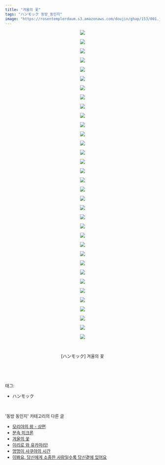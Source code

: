 ```yaml
---
title: "겨울의 꽃"
tags: "ハンモック 동방_동인지"
image: "https://rosentemplerdaum.s3.amazonaws.com/doujin/ghap/153/001.jpg"
---
```

<div class="article">
<p style="text-align: center; clear: none; float: none;"><img src="{{ site.imgserver10 }}/ghap/153/001.jpg"/></p>
<p style="text-align: center; clear: none; float: none;"><img src="{{ site.imgserver10 }}/ghap/153/002.jpg"/></p>
<p style="text-align: center; clear: none; float: none;"><img src="{{ site.imgserver10 }}/ghap/153/003.jpg"/></p>
<p style="text-align: center; clear: none; float: none;"><img src="{{ site.imgserver10 }}/ghap/153/004.jpg"/></p>
<p style="text-align: center; clear: none; float: none;"><img src="{{ site.imgserver10 }}/ghap/153/005.jpg"/></p>
<p style="text-align: center; clear: none; float: none;"><img src="{{ site.imgserver10 }}/ghap/153/006.jpg"/></p>
<p style="text-align: center; clear: none; float: none;"><img src="{{ site.imgserver10 }}/ghap/153/007.jpg"/></p>
<p style="text-align: center; clear: none; float: none;"><img src="{{ site.imgserver10 }}/ghap/153/008.jpg"/></p>
<p style="text-align: center; clear: none; float: none;"><img src="{{ site.imgserver10 }}/ghap/153/009.jpg"/></p>
<p style="text-align: center; clear: none; float: none;"><img src="{{ site.imgserver10 }}/ghap/153/010.jpg"/></p>
<p style="text-align: center; clear: none; float: none;"><img src="{{ site.imgserver10 }}/ghap/153/011.jpg"/></p>
<p style="text-align: center; clear: none; float: none;"><img src="{{ site.imgserver10 }}/ghap/153/012.jpg"/></p>
<p style="text-align: center; clear: none; float: none;"><img src="{{ site.imgserver10 }}/ghap/153/013.jpg"/></p>
<p style="text-align: center; clear: none; float: none;"><img src="{{ site.imgserver10 }}/ghap/153/014.jpg"/></p>
<p style="text-align: center; clear: none; float: none;"><img src="{{ site.imgserver10 }}/ghap/153/015.jpg"/></p>
<p style="text-align: center; clear: none; float: none;"><img src="{{ site.imgserver10 }}/ghap/153/016.jpg"/></p>
<p style="text-align: center; clear: none; float: none;"><img src="{{ site.imgserver10 }}/ghap/153/017.jpg"/></p>
<p style="text-align: center; clear: none; float: none;"><img src="{{ site.imgserver10 }}/ghap/153/018.jpg"/></p>
<p style="text-align: center; clear: none; float: none;"><img src="{{ site.imgserver10 }}/ghap/153/019.jpg"/></p>
<p style="text-align: center; clear: none; float: none;"><img src="{{ site.imgserver10 }}/ghap/153/020.jpg"/></p>
<p style="text-align: center; clear: none; float: none;"><img src="{{ site.imgserver10 }}/ghap/153/021.jpg"/></p>
<p style="text-align: center; clear: none; float: none;"><img src="{{ site.imgserver10 }}/ghap/153/022.jpg"/></p>
<p style="text-align: center; clear: none; float: none;"><img src="{{ site.imgserver10 }}/ghap/153/023.jpg"/></p>
<p style="text-align: center; clear: none; float: none;"><img src="{{ site.imgserver10 }}/ghap/153/024.jpg"/></p>
<p style="text-align: center; clear: none; float: none;"><img src="{{ site.imgserver10 }}/ghap/153/025.jpg"/></p>
<p style="text-align: center; clear: none; float: none;"><img src="{{ site.imgserver10 }}/ghap/153/026.jpg"/></p>
<p style="text-align: center; clear: none; float: none;"><img src="{{ site.imgserver10 }}/ghap/153/027.jpg"/></p>
<p style="text-align: center; clear: none; float: none;"><img src="{{ site.imgserver10 }}/ghap/153/028.jpg"/></p>
<p style="text-align: center; clear: none; float: none;"><img src="{{ site.imgserver10 }}/ghap/153/029.jpg"/></p>
<p style="text-align: center; clear: none; float: none;"><img src="{{ site.imgserver10 }}/ghap/153/030.jpg"/></p>
<p style="text-align: center; clear: none; float: none;"><img src="{{ site.imgserver10 }}/ghap/153/031.jpg"/></p>
<p style="text-align: center; clear: none; float: none;"><img src="{{ site.imgserver10 }}/ghap/153/032.jpg"/></p>
<p style="text-align: center; clear: none; float: none;"><img src="{{ site.imgserver10 }}/ghap/153/033.jpg"/></p>
<p style="text-align: center; clear: none; float: none;"><img src="{{ site.imgserver10 }}/ghap/153/034.jpg"/></p>
<p style="text-align: center; clear: none; float: none;"><br/></p>
<p style="text-align: center; clear: none; float: none;">[ハンモック] 겨울의 꽃</p>
<p><br/></p>
</div><br/>
<div class="tagTrail">
<p>태그: </p>
<ul>
<li>ハンモック</li>
</ul>
</div><br/>
<div class="another">
<p>'동방 동인지' 카테고리의 다른 글</p>
<ul>
<li><a href="/ghap_156">모리야의 왕 - 상편</a></li>
<li><a href="/ghap_155">분속 미크론</a></li>
<li><a href="/ghap_153">겨울의 꽃</a></li>
<li><a href="/ghap_152">이리로 와 유카마리!</a></li>
<li><a href="/ghap_151">멍멍이 사쿠야의 시간</a></li>
<li><a href="/ghap_150">이봐요, 당신에게 소중한 사람일수록 당신곁에 있어요</a></li>
</ul>
</div><br/>
<div class="cb_module cb_fluid">
<div class="cb_wrt cb_profile">
</div><!-- commentList close -->
</div><br/>
